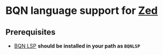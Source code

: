 # BQN language support for [Zed](https://zed.dev/)

## Prerequisites
- [BQN LSP](https://sr.ht/~detegr/bqnlsp/)
**should be installed in your path as `BQNLSP`**

